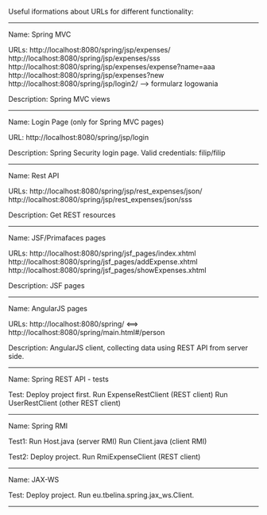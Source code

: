 
Useful iformations about URLs for different functionality:

--------------------------------------------
Name: Spring MVC

URLs: http://localhost:8080/spring/jsp/expenses/
http://localhost:8080/spring/jsp/expenses/sss
http://localhost:8080/spring/jsp/expenses/expense?name=aaa
http://localhost:8080/spring/jsp/expenses?new
http://localhost:8080/spring/jsp/login2/  	--> formularz logowania

Description: Spring MVC views

--------------------------------------------
Name: Login Page (only for Spring MVC pages)

URL: http://localhost:8080/spring/jsp/login

Description: Spring Security login page.
Valid credentials: filip/filip

--------------------------------------------
Name: Rest API

URLs: http://localhost:8080/spring/jsp/rest_expenses/json/
http://localhost:8080/spring/jsp/rest_expenses/json/sss

Description: Get REST resources

--------------------------------------------
Name: JSF/Primafaces pages

URLs: http://localhost:8080/spring/jsf_pages/index.xhtml
http://localhost:8080/spring/jsf_pages/addExpense.xhtml
http://localhost:8080/spring/jsf_pages/showExpenses.xhtml

Description: JSF pages

--------------------------------------------
Name: AngularJS pages

URLs: http://localhost:8080/spring/ <==> http://localhost:8080/spring/main.html#/person 

Description: AngularJS client, collecting data using REST API
from server side.

--------------------------------------------
Name: Spring REST API - tests

Test: Deploy project first.
Run ExpenseRestClient (REST client)
Run UserRestClient (other REST client) 

--------------------------------------------
Name: Spring RMI

Test1: Run Host.java (server RMI)
Run Client.java (client RMI)

Test2: Deploy project.
Run RmiExpenseClient (REST client)

--------------------------------------------
Name: JAX-WS

Test: Deploy project.
Run eu.tbelina.spring.jax_ws.Client.

--------------------------------------------

